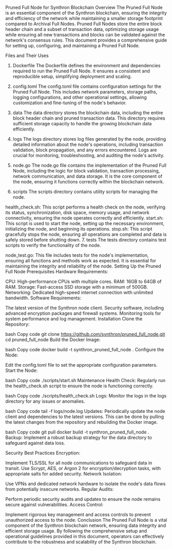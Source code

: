 Pruned Full Node for Synthron Blockchain
Overview
The Pruned Full Node is an essential component of the Synthron blockchain, ensuring the integrity and efficiency of the network while maintaining a smaller storage footprint compared to Archival Full Nodes. Pruned Full Nodes store the entire block header chain and a subset of transaction data, optimizing storage usage while ensuring all new transactions and blocks can be validated against the network's consensus rules. This document provides a comprehensive guide for setting up, configuring, and maintaining a Pruned Full Node.


Files and Their Uses
1. Dockerfile
The Dockerfile defines the environment and dependencies required to run the Pruned Full Node. It ensures a consistent and reproducible setup, simplifying deployment and scaling.

2. config.toml
The config.toml file contains configuration settings for the Pruned Full Node. This includes network parameters, storage paths, logging configurations, and other operational settings, allowing customization and fine-tuning of the node's behavior.

3. data
The data directory stores the blockchain data, including the entire block header chain and pruned transaction data. This directory requires sufficient storage capacity to handle the growing blockchain data efficiently.

4. logs
The logs directory stores log files generated by the node, providing detailed information about the node's operations, including transaction validation, block propagation, and any errors encountered. Logs are crucial for monitoring, troubleshooting, and auditing the node's activity.

5. node.go
The node.go file contains the implementation of the Pruned Full Node, including the logic for block validation, transaction processing, network communication, and data storage. It is the core component of the node, ensuring it functions correctly within the blockchain network.

6. scripts
The scripts directory contains utility scripts for managing the node.

health_check.sh: This script performs a health check on the node, verifying its status, synchronization, disk space, memory usage, and network connectivity, ensuring the node operates correctly and efficiently.
start.sh: This script is used to start the node, setting up the necessary environment, initializing the node, and beginning its operations.
stop.sh: This script gracefully stops the node, ensuring all operations are completed and data is safely stored before shutting down.
7. tests
The tests directory contains test scripts to verify the functionality of the node.

node_test.go: This file includes tests for the node's implementation, ensuring all functions and methods work as expected. It is essential for maintaining the integrity and reliability of the node.
Setting Up the Pruned Full Node
Prerequisites
Hardware Requirements:

CPU: High-performance CPUs with multiple cores.
RAM: 16GB to 64GB of RAM.
Storage: Fast-access SSD storage with a minimum of 500GB.
Networking: Dedicated high-speed internet connection with unlimited bandwidth.
Software Requirements:

The latest version of the Synthron node client.
Security software, including advanced encryption packages and firewall systems.
Monitoring tools for system performance and log management.
Installation
Clone the Repository:

bash
Copy code
git clone https://github.com/synthron/pruned_full_node.git
cd pruned_full_node
Build the Docker Image:

bash
Copy code
docker build -t synthron_pruned_full_node .
Configure the Node:

Edit the config.toml file to set the appropriate configuration parameters.
Start the Node:

bash
Copy code
./scripts/start.sh
Maintenance
Health Check:
Regularly run the health_check.sh script to ensure the node is functioning correctly.

bash
Copy code
./scripts/health_check.sh
Logs:
Monitor the logs in the logs directory for any issues or anomalies.

bash
Copy code
tail -f logs/node.log
Updates:
Periodically update the node client and dependencies to the latest versions. This can be done by pulling the latest changes from the repository and rebuilding the Docker image.

bash
Copy code
git pull
docker build -t synthron_pruned_full_node .
Backup:
Implement a robust backup strategy for the data directory to safeguard against data loss.

Security Best Practices
Encryption:

Implement TLS/SSL for all node communications to safeguard data in transit.
Use Scrypt, AES, or Argon 2 for encryption/decryption tasks, with appropriate salts for added security.
Network Isolation:

Use VPNs and dedicated network hardware to isolate the node's data flows from potentially insecure networks.
Regular Audits:

Perform periodic security audits and updates to ensure the node remains secure against vulnerabilities.
Access Control:

Implement rigorous key management and access controls to prevent unauthorized access to the node.
Conclusion
The Pruned Full Node is a vital component of the Synthron blockchain network, ensuring data integrity and efficient storage usage. By following the comprehensive setup and operational guidelines provided in this document, operators can effectively contribute to the robustness and scalability of the Synthron blockchain.






